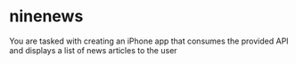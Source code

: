 # ninenews
You are tasked with creating an iPhone app that consumes the provided API and displays a list of news articles to the user
